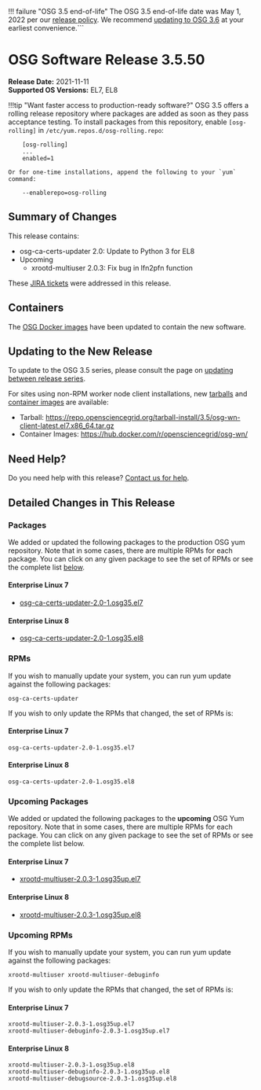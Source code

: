 !!! failure "OSG 3.5 end-of-life"
    The OSG 3.5 end-of-life date was May 1, 2022 per our
    [release policy](https://opensciencegrid.org/technology/policy/release-series/).
    We recommend
    [updating to OSG 3.6](../updating-to-osg-36.md)
    at your earliest convenience.```

OSG Software Release 3.5.50
===========================

**Release Date:** 2021-11-11  
**Supported OS Versions:** EL7, EL8

!!!tip "Want faster access to production-ready software?"
    OSG 3.5 offers a rolling release repository where packages are added as soon as they pass acceptance testing.
    To install packages from this repository, enable `[osg-rolling]` in `/etc/yum.repos.d/osg-rolling.repo`:

        [osg-rolling]
        ...
        enabled=1

    Or for one-time installations, append the following to your `yum` command:

        --enablerepo=osg-rolling

Summary of Changes
------------------

This release contains:

-   osg-ca-certs-updater 2.0: Update to Python 3 for EL8
-   Upcoming
    -   xrootd-multiuser 2.0.3: Fix bug in lfn2pfn function

These
[JIRA tickets](https://opensciencegrid.atlassian.net/issues/?jql=project%20%3D%20SOFTWARE%20AND%20fixVersion%20in%20(3.5.50%2C3.5.50-upcoming)%20ORDER%20BY%20priority%20DESC%2C%20key%20DESC)
were addressed in this release.

Containers
----------

The [OSG Docker images](https://hub.docker.com/u/opensciencegrid/) have been updated to contain the new software.

Updating to the New Release
---------------------------

To update to the OSG 3.5 series, please consult the page on
[updating between release series](../updating-to-osg-35.md).

For sites using non-RPM worker node client installations, new [tarballs](../../worker-node/install-wn-tarball.md) and
[container images](../../worker-node/using-wn-containers.md) are available:

- Tarball: <https://repo.opensciencegrid.org/tarball-install/3.5/osg-wn-client-latest.el7.x86_64.tar.gz>
- Container Images: <https://hub.docker.com/r/opensciencegrid/osg-wn/>

Need Help?
----------

Do you need help with this release? [Contact us for help](../../common/help.md).

Detailed Changes in This Release
--------------------------------

### Packages

We added or updated the following packages to the production OSG yum repository.
Note that in some cases, there are multiple RPMs for each package.
You can click on any given package to see the set of RPMs or see the complete list [below](#rpms).

#### Enterprise Linux 7

-   [osg-ca-certs-updater-2.0-1.osg35.el7](https://koji.chtc.wisc.edu/koji/search?match=glob&type=build&terms=osg-ca-certs-updater-2.0-1.osg35.el7)

#### Enterprise Linux 8

-   [osg-ca-certs-updater-2.0-1.osg35.el8](https://koji.chtc.wisc.edu/koji/search?match=glob&type=build&terms=osg-ca-certs-updater-2.0-1.osg35.el8)

### RPMs

If you wish to manually update your system, you can run yum update against the following packages:

    osg-ca-certs-updater 

If you wish to only update the RPMs that changed, the set of RPMs is:

#### Enterprise Linux 7

``` file
osg-ca-certs-updater-2.0-1.osg35.el7
```

#### Enterprise Linux 8

``` file
osg-ca-certs-updater-2.0-1.osg35.el8
```

### Upcoming Packages

We added or updated the following packages to the **upcoming** OSG Yum repository.
Note that in some cases, there are multiple RPMs for each package.
You can click on any given package to see the set of RPMs or see the complete list below.

#### Enterprise Linux 7

-   [xrootd-multiuser-2.0.3-1.osg35up.el7](https://koji.chtc.wisc.edu/koji/search?match=glob&type=build&terms=xrootd-multiuser-2.0.3-1.osg35up.el7)

#### Enterprise Linux 8

-   [xrootd-multiuser-2.0.3-1.osg35up.el8](https://koji.chtc.wisc.edu/koji/search?match=glob&type=build&terms=xrootd-multiuser-2.0.3-1.osg35up.el8)

### Upcoming RPMs

If you wish to manually update your system, you can run yum update against the following packages:

    xrootd-multiuser xrootd-multiuser-debuginfo 

If you wish to only update the RPMs that changed, the set of RPMs is:

#### Enterprise Linux 7

``` file
xrootd-multiuser-2.0.3-1.osg35up.el7
xrootd-multiuser-debuginfo-2.0.3-1.osg35up.el7
```

#### Enterprise Linux 8

``` file
xrootd-multiuser-2.0.3-1.osg35up.el8
xrootd-multiuser-debuginfo-2.0.3-1.osg35up.el8
xrootd-multiuser-debugsource-2.0.3-1.osg35up.el8
```

